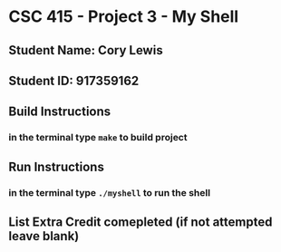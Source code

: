 # CSC 415 - Project 3 - My Shell

## Student Name: Cory Lewis

## Student ID: 917359162

## Build Instructions

### in the terminal type `make` to build project

## Run Instructions

### in the terminal type `./myshell` to run the shell

## List Extra Credit comepleted (if not attempted leave blank)
